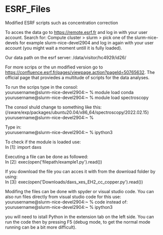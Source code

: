 # ESRF_Files
Modified ESRF scripts such as concentration correction

To acces the data go to https://remote.esrf.fr and log in with your user account. 
Search for:   Compute cluster > slurm > pick one of the slurm-nice-devels for example slurm-nice-devel2904 and
log in again with your user account (you might wait a moment untill it is fully loaded).

Our data path on the esrf server: /data/visitor/hc4929/id26/

For more scrips or the un modified version go to https://confluence.esrf.fr/pages/viewpage.action?pageId=50765632.
The official page that proviedes a multitude of scripts for the data analyses.


To run the scrips type in the consol:  
yourusername@slurm-nice-devel2904:~ % module load conda  
yourusername@slurm-nice-devel2904:~ % module load spectroscopy  

The consol shuld change to something like this:  
(/sware/exp/packages/ubuntu20.04/x86_64/spectroscopy/2022.02.15) yourusername@slurm-nice-devel2904:~ % 

Type in:  
yourusername@slurm-nice-devel2904:~ % ipython3

To check if the module is loaded use:  
In [1]: import daxs

Executing a file can be done as followed:  
In [2]: exec(open('filepath/example1.py').read())

If you download the file you can acces it with from the download folder by using:   
In [3]: exec(open('Downloads/daxs_xes_EH2_cc_copper.py').read())

Modifing the files can be done with spyder or visual studio code. You can also run files directly from visual studio code for this use:
yourusername@slurm-nice-devel2904:~ % code
instead of:  
yourusername@slurm-nice-devel2904:~ % ipython3

you will need to istall Python in the extension tab on the left side. You can run the code then by pressing F5 (debug mode, to get the normal mode running can be a bit more difficult).
